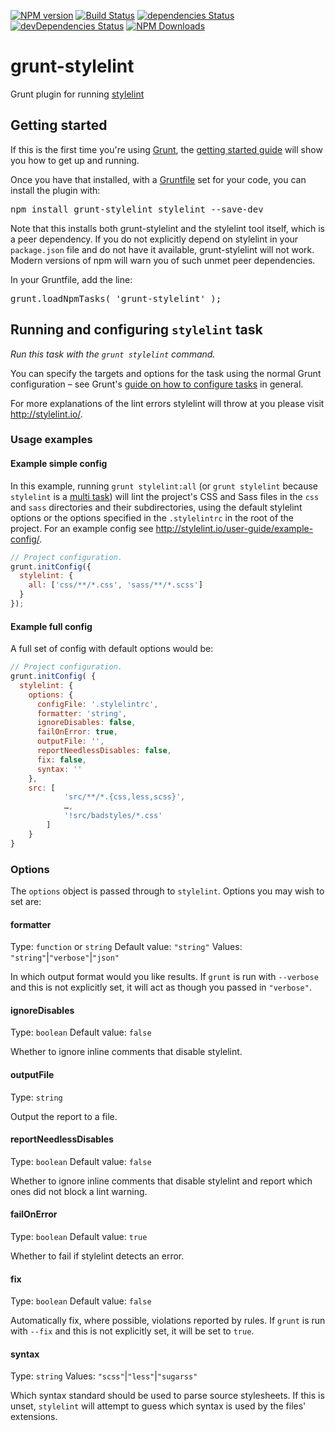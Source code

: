 [![NPM version](https://badge.fury.io/js/grunt-stylelint.svg)](http://badge.fury.io/js/grunt-stylelint)
[![Build Status](https://travis-ci.org/wikimedia/grunt-stylelint.svg?branch=master)](https://travis-ci.org/wikimedia/grunt-stylelint)
[![dependencies Status](https://david-dm.org/wikimedia/grunt-stylelint/status.svg)](https://david-dm.org/wikimedia/grunt-stylelint)
[![devDependencies Status](https://david-dm.org/wikimedia/grunt-stylelint/dev-status.svg)](https://david-dm.org/wikimedia/grunt-stylelint?type=dev)
[![NPM Downloads](https://img.shields.io/npm/dm/grunt-stylelint.svg)](https://www.npmjs.org/package/grunt-stylelint)

# grunt-stylelint
Grunt plugin for running [stylelint](http://stylelint.io/)

## Getting started

If this is the first time you're using [Grunt](http://gruntjs.com/), the [getting started guide](http://gruntjs.com/getting-started) will show you how to get up and running.

Once you have that installed, with a [Gruntfile](http://gruntjs.com/sample-gruntfile) set for your code, you can install the plugin with:

<pre lang=shell>
npm install grunt-stylelint stylelint --save-dev
</pre>

Note that this installs both grunt-stylelint and the stylelint tool itself, which is a peer dependency. If you do not explicitly depend on stylelint in your `package.json` file and do not have it available, grunt-stylelint will not work. Modern versions of npm will warn you of such unmet peer dependencies.

In your Gruntfile, add the line:

<pre lang=js>
grunt.loadNpmTasks( 'grunt-stylelint' );
</pre>

## Running and configuring `stylelint` task

_Run this task with the `grunt stylelint` command._

You can specify the targets and options for the task using the normal Grunt configuration – see Grunt's [guide on how to configure tasks](http://gruntjs.com/configuring-tasks) in general.

For more explanations of the lint errors stylelint will throw at you please visit http://stylelint.io/.

### Usage examples

#### Example simple config
In this example, running `grunt stylelint:all` (or `grunt stylelint` because `stylelint` is a [multi task](http://gruntjs.com/configuring-tasks#task-configuration-and-targets)) will lint the project's CSS and Sass files in the `css` and `sass` directories and their subdirectories, using the default stylelint options or the options specified in the `.stylelintrc` in the root of the project. For an example config see http://stylelint.io/user-guide/example-config/.

```js
// Project configuration.
grunt.initConfig({
  stylelint: {
    all: ['css/**/*.css', 'sass/**/*.scss']
  }
});
```

#### Example full config
A full set of config with default options would be:
```js
// Project configuration.
grunt.initConfig( {
  stylelint: {
    options: {
      configFile: '.stylelintrc',
      formatter: 'string',
      ignoreDisables: false,
      failOnError: true,
      outputFile: '',
      reportNeedlessDisables: false,
      fix: false,
      syntax: ''
    },
    src: [
            'src/**/*.{css,less,scss}',
            …,
            '!src/badstyles/*.css'
        ]
    }
}
```

### Options
The `options` object is passed through to `stylelint`. Options you may wish to set are:

#### formatter
Type: `function` or `string`
Default value: `"string"`
Values: `"string"`|`"verbose"`|`"json"`

In which output format would you like results. If `grunt` is run with `--verbose` and this is not explicitly set, it will act as though you passed in `"verbose"`.

#### ignoreDisables
Type: `boolean`
Default value: `false`

Whether to ignore inline comments that disable stylelint.

#### outputFile
Type: `string`

Output the report to a file.

#### reportNeedlessDisables
Type: `boolean`
Default value: `false`

Whether to ignore inline comments that disable stylelint and report which ones did not block a lint warning.

#### failOnError
Type: `boolean`
Default value: `true`

Whether to fail if stylelint detects an error.

#### fix
Type: `boolean`
Default value: `false`

Automatically fix, where possible, violations reported by rules. If `grunt` is run with `--fix` and this is not explicitly set, it will be set to `true`.

#### syntax
Type: `string`
Values: `"scss"`|`"less"`|`"sugarss"`

Which syntax standard should be used to parse source stylesheets. If this is unset, `stylelint` will attempt to guess which syntax is used by the files' extensions.
